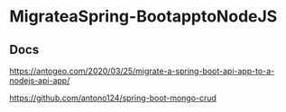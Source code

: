 # MigrateaSpring-BootapptoNodeJS

## Docs

https://antogeo.com/2020/03/25/migrate-a-spring-boot-api-app-to-a-nodejs-api-app/

https://github.com/antono124/spring-boot-mongo-crud
